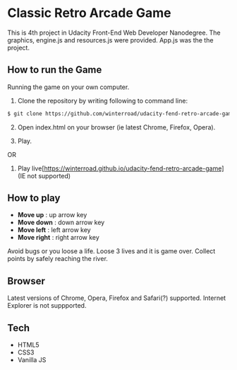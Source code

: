 # Classic Retro Arcade Game

This is 4th project in Udacity Front-End Web Developer Nanodegree. The graphics,
engine.js and resources.js were provided. App.js was the the project.

## How to run the Game

Running the game on your own computer.

1. Clone the repository by writing following to command line:

```sh
$ git clone https://github.com/winterroad/udacity-fend-retro-arcade-game.git
```

2. Open index.html on your browser (ie latest Chrome, Firefox, Opera).

3. Play.

OR

1. Play live[https://winterroad.github.io/udacity-fend-retro-arcade-game]
(IE not supported)

## How to play

* **Move up** : up arrow key
* **Move down** : down arrow key
* **Move left** : left arrow key
* **Move right** : right arrow key

Avoid bugs or you loose a life. Loose 3 lives and it is game over. Collect
points by safely reaching the river.

## Browser

Latest versions of Chrome, Opera, Firefox and Safari(?) supported. Internet Explorer is not suppported.

## Tech

* HTML5
* CSS3
* Vanilla JS
